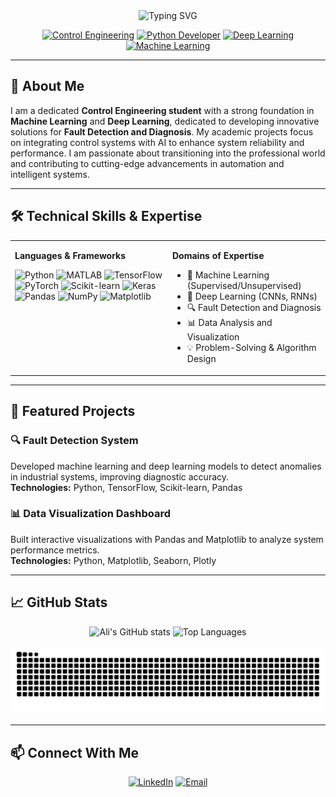 <div align="center">

<img src="https://readme-typing-svg.vercel.app?font=Fira+Code&weight=1000&size=35&pause=4000&color=00D4FF&center=true&vCenter=true&width=835&lines=Hello%2C+I'm+Ali+Sadeghi;Control+Engineering+Student;AI+%26+Machine+Learning+Developer" alt="Typing SVG" />

<br>

[![Control Engineering](https://img.shields.io/badge/Control_Engineering-Student-blue?style=for-the-badge&logo=azure-pipelines)](https://github.com/Alis7502)
[![Python Developer](https://img.shields.io/badge/Python-Developer-3776AB?style=for-the-badge&logo=python)](https://github.com/Alis7502)
[![Deep Learning](https://img.shields.io/badge/Deep_Learning-Enthusiast-FF6F00?style=for-the-badge&logo=tensorflow)](https://github.com/Alis7502)
[![Machine Learning](https://img.shields.io/badge/Machine_Learning-Enthusiast-FF6F00?style=for-the-badge&logo=scikitlearn)](https://github.com/Alis7502)

</div>

---

## 📖 About Me

I am a dedicated **Control Engineering student** with a strong foundation in **Machine Learning** and **Deep Learning**, dedicated to developing innovative solutions for **Fault Detection and Diagnosis**. My academic projects focus on integrating control systems with AI to enhance system reliability and performance. I am passionate about transitioning into the professional world and contributing to cutting-edge advancements in automation and intelligent systems.

---

## 🛠️ Technical Skills & Expertise

<table>
<tr>
<td valign="top" width="50%">

**Languages & Frameworks**

![Python](https://img.shields.io/badge/Python-3776AB?style=for-the-plastic&logo=python&logoColor=white)
![MATLAB](https://img.shields.io/badge/MATLAB-orange?style=for-the-plastic&logo=mathworks&logoColor=white)
![TensorFlow](https://img.shields.io/badge/TensorFlow-FF6F00?style=for-the-plastic&logo=tensorflow&logoColor=white)
![PyTorch](https://img.shields.io/badge/PyTorch-EE4C2C?style=for-the-plastic&logo=pytorch&logoColor=white)
![Scikit-learn](https://img.shields.io/badge/Scikit--learn-F7931E?style=for-the-plastic&logo=scikit-learn&logoColor=white)
![Keras](https://img.shields.io/badge/Keras-D00000?style=for-the-plastic&logo=keras&logoColor=white)
![Pandas](https://img.shields.io/badge/Pandas-150458?style=for-the-plastic&logo=pandas&logoColor=white)
![NumPy](https://img.shields.io/badge/NumPy-013243?style=for-the-plastic&logo=numpy&logoColor=white)
![Matplotlib](https://img.shields.io/badge/Matplotlib-11557C?style=for-the-plastic&logo=python&logoColor=white)

</td>
<td valign="top" width="50%">

**Domains of Expertise**

- 🎯 Machine Learning (Supervised/Unsupervised)
- 🧠 Deep Learning (CNNs, RNNs)
- 🔍 Fault Detection and Diagnosis
- 📊 Data Analysis and Visualization
- 💡 Problem-Solving & Algorithm Design

</td>
</tr>
</table>

---

## 🚀 Featured Projects

### 🔍 Fault Detection System
Developed machine learning and deep learning models to detect anomalies in industrial systems, improving diagnostic accuracy.
<br>**Technologies:** Python, TensorFlow, Scikit-learn, Pandas

### 📊 Data Visualization Dashboard
Built interactive visualizations with Pandas and Matplotlib to analyze system performance metrics.
<br>**Technologies:** Python, Matplotlib, Seaborn, Plotly

---

## 📈 GitHub Stats

<div align="center">

![Ali's GitHub stats](https://github-readme-stats.vercel.app/api?username=Alis7502&show_icons=true&theme=radical)
![Top Languages](https://github-readme-stats.vercel.app/api/top-langs/?username=Alis7502&layout=compact&theme=radical)

<picture>
  <source media="(prefers-color-scheme: dark)" srcset="https://raw.githubusercontent.com/Alis7502/Alis7502/output/github-contribution-grid-snake-dark.svg">
  <source media="(prefers-color-scheme: light)" srcset="https://raw.githubusercontent.com/Alis7502/Alis7502/output/github-contribution-grid-snake.svg">
  <img alt="github contribution grid snake animation" src="https://raw.githubusercontent.com/Alis7502/Alis7502/output/github-contribution-grid-snake.svg">
</picture>

</div>

---

## 📫 Connect With Me

<div align="center">

[![LinkedIn](https://img.shields.io/badge/LinkedIn-Ali_Sadeghi-0077B5?style=for-the-badge&logo=linkedin)](https://linkedin.com/in/alisadeghi7502)
[![Email](https://img.shields.io/badge/Email-alisadeghi7502@gmail.com-D14836?style=for-the-badge&logo=gmail&logoColor=white)](mailto:alisadeghi7502@gmail.com)

</div>
